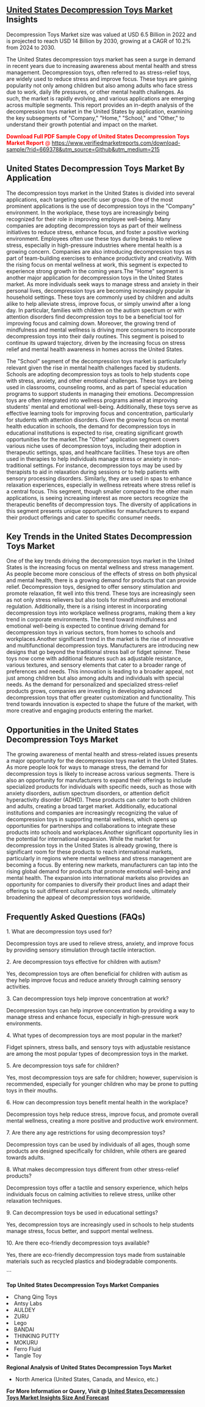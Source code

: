 <h2><a href="https://www.verifiedmarketreports.com/download-sample/?rid=669378&amp;utm_source=Github&amp;utm_medium=215" target="_blank">United States Decompression Toys Market</a> Insights</h2><p>Decompression Toys Market size was valued at USD 6.5 Billion in 2022 and is projected to reach USD 14 Billion by 2030, growing at a CAGR of 10.2% from 2024 to 2030.</p><p><p>The United States decompression toys market has seen a surge in demand in recent years due to increasing awareness about mental health and stress management. Decompression toys, often referred to as stress-relief toys, are widely used to reduce stress and improve focus. These toys are gaining popularity not only among children but also among adults who face stress due to work, daily life pressures, or other mental health challenges. As such, the market is rapidly evolving, and various applications are emerging across multiple segments. This report provides an in-depth analysis of the decompression toys market in the United States by application, examining the key subsegments of "Company," "Home," "School," and "Other," to understand their growth potential and impact on the market.<p><span class=""><span style="color: #ff0000;"><strong>Download Full PDF Sample Copy of United States Decompression Toys Market Report</strong> @ </span><a href="https://www.verifiedmarketreports.com/download-sample/?rid=669378&amp;utm_source=Github&amp;utm_medium=215" target="_blank">https://www.verifiedmarketreports.com/download-sample/?rid=669378&amp;utm_source=Github&amp;utm_medium=215</a></span></p></p><h2>United States Decompression Toys Market By Application</h2><p>The decompression toys market in the United States is divided into several applications, each targeting specific user groups. One of the most prominent applications is the use of decompression toys in the "Company" environment. In the workplace, these toys are increasingly being recognized for their role in improving employee well-being. Many companies are adopting decompression toys as part of their wellness initiatives to reduce stress, enhance focus, and foster a positive working environment. Employees often use these toys during breaks to relieve stress, especially in high-pressure industries where mental health is a growing concern. Companies are also introducing decompression toys as part of team-building exercises to enhance productivity and creativity. With the rising focus on mental wellness at work, this segment is expected to experience strong growth in the coming years.The "Home" segment is another major application for decompression toys in the United States market. As more individuals seek ways to manage stress and anxiety in their personal lives, decompression toys are becoming increasingly popular in household settings. These toys are commonly used by children and adults alike to help alleviate stress, improve focus, or simply unwind after a long day. In particular, families with children on the autism spectrum or with attention disorders find decompression toys to be a beneficial tool for improving focus and calming down. Moreover, the growing trend of mindfulness and mental wellness is driving more consumers to incorporate decompression toys into their daily routines. This segment is poised to continue its upward trajectory, driven by the increasing focus on stress relief and mental health awareness in homes across the United States.<p>The "School" segment of the decompression toys market is particularly relevant given the rise in mental health challenges faced by students. Schools are adopting decompression toys as tools to help students cope with stress, anxiety, and other emotional challenges. These toys are being used in classrooms, counseling rooms, and as part of special education programs to support students in managing their emotions. Decompression toys are often integrated into wellness programs aimed at improving students' mental and emotional well-being. Additionally, these toys serve as effective learning tools for improving focus and concentration, particularly for students with attention disorders. Given the growing focus on mental health education in schools, the demand for decompression toys in educational institutions is expected to rise, creating significant growth opportunities for the market.The "Other" application segment covers various niche uses of decompression toys, including their adoption in therapeutic settings, spas, and healthcare facilities. These toys are often used in therapies to help individuals manage stress or anxiety in non-traditional settings. For instance, decompression toys may be used by therapists to aid in relaxation during sessions or to help patients with sensory processing disorders. Similarly, they are used in spas to enhance relaxation experiences, especially in wellness retreats where stress relief is a central focus. This segment, though smaller compared to the other main applications, is seeing increasing interest as more sectors recognize the therapeutic benefits of decompression toys. The diversity of applications in this segment presents unique opportunities for manufacturers to expand their product offerings and cater to specific consumer needs.<h2>Key Trends in the United States Decompression Toys Market</h2><p>One of the key trends driving the decompression toys market in the United States is the increasing focus on mental wellness and stress management. As people become more conscious of the effects of stress on both physical and mental health, there is a growing demand for products that can provide relief. Decompression toys, designed to offer sensory stimulation and promote relaxation, fit well into this trend. These toys are increasingly seen as not only stress relievers but also tools for mindfulness and emotional regulation. Additionally, there is a rising interest in incorporating decompression toys into workplace wellness programs, making them a key trend in corporate environments. The trend toward mindfulness and emotional well-being is expected to continue driving demand for decompression toys in various sectors, from homes to schools and workplaces.Another significant trend in the market is the rise of innovative and multifunctional decompression toys. Manufacturers are introducing new designs that go beyond the traditional stress ball or fidget spinner. These toys now come with additional features such as adjustable resistance, various textures, and sensory elements that cater to a broader range of preferences and needs. This innovation is leading to a broader appeal, not just among children but also among adults and individuals with special needs. As the demand for personalized and specialized stress-relief products grows, companies are investing in developing advanced decompression toys that offer greater customization and functionality. This trend towards innovation is expected to shape the future of the market, with more creative and engaging products entering the market.<h2>Opportunities in the United States Decompression Toys Market</h2><p>The growing awareness of mental health and stress-related issues presents a major opportunity for the decompression toys market in the United States. As more people look for ways to manage stress, the demand for decompression toys is likely to increase across various segments. There is also an opportunity for manufacturers to expand their offerings to include specialized products for individuals with specific needs, such as those with anxiety disorders, autism spectrum disorders, or attention deficit hyperactivity disorder (ADHD). These products can cater to both children and adults, creating a broad target market. Additionally, educational institutions and companies are increasingly recognizing the value of decompression toys in supporting mental wellness, which opens up opportunities for partnerships and collaborations to integrate these products into schools and workplaces.Another significant opportunity lies in the potential for international expansion. While the market for decompression toys in the United States is already growing, there is significant room for these products to reach international markets, particularly in regions where mental wellness and stress management are becoming a focus. By entering new markets, manufacturers can tap into the rising global demand for products that promote emotional well-being and mental health. The expansion into international markets also provides an opportunity for companies to diversify their product lines and adapt their offerings to suit different cultural preferences and needs, ultimately broadening the appeal of decompression toys worldwide.<h2>Frequently Asked Questions (FAQs)</h2><p>1. What are decompression toys used for?</p><p>Decompression toys are used to relieve stress, anxiety, and improve focus by providing sensory stimulation through tactile interaction.</p><p>2. Are decompression toys effective for children with autism?</p><p>Yes, decompression toys are often beneficial for children with autism as they help improve focus and reduce anxiety through calming sensory activities.</p><p>3. Can decompression toys help improve concentration at work?</p><p>Decompression toys can help improve concentration by providing a way to manage stress and enhance focus, especially in high-pressure work environments.</p><p>4. What types of decompression toys are most popular in the market?</p><p>Fidget spinners, stress balls, and sensory toys with adjustable resistance are among the most popular types of decompression toys in the market.</p><p>5. Are decompression toys safe for children?</p><p>Yes, most decompression toys are safe for children; however, supervision is recommended, especially for younger children who may be prone to putting toys in their mouths.</p><p>6. How can decompression toys benefit mental health in the workplace?</p><p>Decompression toys help reduce stress, improve focus, and promote overall mental wellness, creating a more positive and productive work environment.</p><p>7. Are there any age restrictions for using decompression toys?</p><p>Decompression toys can be used by individuals of all ages, though some products are designed specifically for children, while others are geared towards adults.</p><p>8. What makes decompression toys different from other stress-relief products?</p><p>Decompression toys offer a tactile and sensory experience, which helps individuals focus on calming activities to relieve stress, unlike other relaxation techniques.</p><p>9. Can decompression toys be used in educational settings?</p><p>Yes, decompression toys are increasingly used in schools to help students manage stress, focus better, and support mental wellness.</p><p>10. Are there eco-friendly decompression toys available?</p><p>Yes, there are eco-friendly decompression toys made from sustainable materials such as recycled plastics and biodegradable components.</p>```</p><p><strong>Top United States Decompression Toys Market Companies</strong></p><div data-test-id=""><p><li>Chang Qing Toys</li><li> Antsy Labs</li><li> AULDEY</li><li> ZURU</li><li> Lego</li><li> BANDAI</li><li> THINKING PUTTY</li><li> MOKURU</li><li> Ferro Fluid</li><li> Tangle Toy</li></p><div><strong>Regional Analysis of&nbsp;United States Decompression Toys Market</strong></div><ul><li dir="ltr"><p dir="ltr">North America&nbsp;(United States, Canada, and Mexico, etc.)</p></li></ul><p><strong>For More Information or Query, Visit @&nbsp;</strong><strong><a href="https://www.verifiedmarketreports.com/product/decompression-toys-market/?utm_source=Github&amp;utm_medium=215" target="_blank">United States Decompression Toys Market Insights Size And Forecast</a></strong></p></div>
